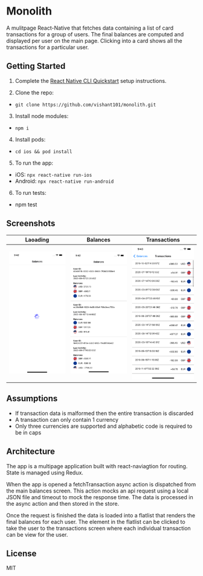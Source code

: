 # Monolith 
A mulitpage React-Native that fetches data containing a list of card transactions for a group of users. The final balances are computed and displayed per user on the main page. Clicking into a card shows all the transactions for a particular user.

## Getting Started
1. Complete the [React Native CLI Quickstart](https://facebook.github.io/react-native/docs/getting-started.html) setup instructions.

2. Clone the repo:
- `git clone https://github.com/vishant101/monolith.git`

3. Install node modules:
- `npm i`

4. Install pods:
- `cd ios && pod install`

5. To run the app:
- iOS: `npx react-native run-ios`
- Android: `npx react-native run-android`

6. To run tests:
- npm test

## Screenshots
| Laoading | Balances | Transactions |
|------|---------|-----|
| <img src="https://github.com/vishant101/monolith/blob/main/screenshots/1.png" width="275" alt="Loading" title="Loading" /> | <img src="https://github.com/vishant101/monolith/blob/main/screenshots/2.png" width="275" alt="Balances" title="Balances" /> | <img src="https://github.com/vishant101/monolith/blob/main/screenshots/3.png" width="275" alt="Transactions" title="Transactions" /> |


## Assumptions
- If transaction data is malformed then the entire transaction is discarded
- A transaction can only contain 1 currency
- Only three currencies are supported and alphabetic code is required to be in caps


## Architecture
The app is a multipage application built with react-naviagtion for routing. State is managed using Redux.

When the app is opened a fetchTransaction async action is dispatched from the main balances screen. This action mocks an api request using a local JSON file and timeout to mock the response time. The data is processed in the async action and then stored in the store.

Once the request is finished the data is loaded into a flatlist that renders the final balances for each user. The element in the flatlist can be clicked to take the user to the transactions screen where each individual transaction can be view for the user.


## License
MIT
